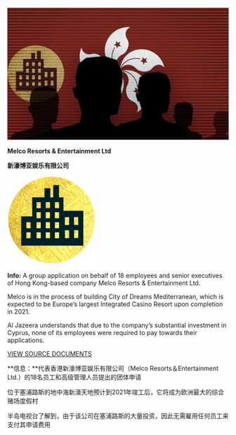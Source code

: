 ![AnonHK](AnonHK.jpg)

**Melco Resorts & Entertainment Ltd**

**新濠博亚娱乐有限公司**

![pep](../../icons/icon-corporate.png) 

**Info:** A group application on behalf of 18 employees and senior executives of Hong Kong-based company Melco Resorts & Entertainment Ltd.

Melco is in the process of building City of Dreams Mediterranean, which is expected to be Europe’s largest Integrated Casino Resort upon completion in 2021.

Al Jazeera understands that due to the company’s substantial investment in Cyprus, none of its employees were required to pay towards their applications.  

[VIEW SOURCE DOCUMENTS](X-Melco-01.pdf)

**信息：**代表香港新濠博亚娱乐有限公司（Melco Resorts＆Entertainment Ltd.）的18名员工和高级管理人员提出的团体申请

位于塞浦路斯的地中海新濠天地预计到2021年竣工后，它将成为欧洲最大的综合赌场度假村

半岛电视台了解到，由于该公司在塞浦路斯的大量投资，因此无需雇用任何员工来支付其申请费用